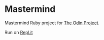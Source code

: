 # Mastermind

Mastermind Ruby project for [The Odin Project](https://www.theodinproject.com/paths/full-stack-ruby-on-rails/courses/ruby-programming/lessons/mastermind).

Run on [Repl.it](https://replit.com/@JakeStandley/mastermind?v=1)
